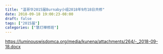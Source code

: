 ```yaml
---
title: "温哥华2015届Burnaby小组2018年9月18日共修"
date: 2018-09-18 19:00:23-08:00
draft: false
tags: ["2015届"]
categories: ["慧灯禅修班"]
---
```

https://luminouswisdomca.org/media/kunena/attachments/264/-_2018-09-18.docx
